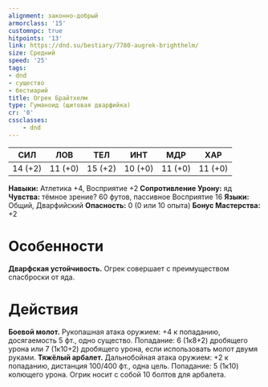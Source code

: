 ```yaml
---
alignment: законно-добрый
armorclass: '15'
customnpc: true
hitpoints: '13'
link: https://dnd.su/bestiary/7780-augrek-brighthelm/
size: Средний
speed: '25'
tags:
- dnd
- существо
- бестиарий
title: Огрек Брайтхелм
type: Гуманоид (щитовая дварфийка)
cr: '0'
cssclasses:
    - dnd
---
```



| СИЛ | ЛОВ | ТЕЛ | ИНТ | МДР | ХАР |
|---|---|---|---|---|---|
| 14 (+2) | 11 (+0) | 15 (+2) | 10 (+0) | 11 (+0) | 11 (+0) |
**Навыки:** Атлетика +4, Восприятие +2
**Сопротивление Урону:** яд
**Чувства:** тёмное зрение? 60 футов, пассивное Восприятие 16
**Языки:** Общий, Дварфийский
**Опасность:** 0 (0 или 10 опыта)
**Бонус Мастерства:** +2


# Особенности
**Дварфская устойчивость.** Огрек совершает с преимуществом спасброски от яда.


# Действия
**Боевой молот.** Рукопашная атака оружием: +4 к попаданию, досягаемость 5 фт., одно существо. Попадание: 6 (1к8+2) дробящего урона или 7 (1к10+2) дробящего урона, если использовать молот двумя руками.
**Тяжёлый арбалет.** Дальнобойная атака оружием: +2 к попаданию, дистанция 100/400 фт., одна цель. Попадание: 5 (1к10) колющего урона. Огрик носит с собой 10 болтов для арбалета.